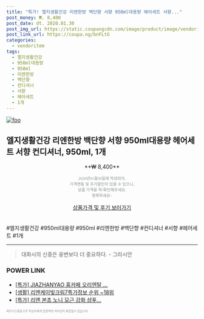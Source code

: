 ```yaml
--- 
title: "특가! 엘지생활건강 리엔한방 백단향 서향 950ml대용량 헤어세트 서향..." 
post_money: ₩. 8,400 
post_date: dt. 2020.01.30 
post_img_url: https://static.coupangcdn.com/image/product/image/vendoritem/2017/01/11/3032863273/1b4789e6-39e7-48ec-9555-12851be98b9f.jpg 
post_link_url: https://coupa.ng/bnFLtG 
categories: 
  - vendoritem 
tags: 
  - 엘지생활건강 
  - 950ml대용량 
  - 950ml 
  - 리엔한방 
  - 백단향 
  - 컨디셔너 
  - 서향 
  - 헤어세트 
  - 1개 
--- 
```

[![foo](https://static.coupangcdn.com/image/product/image/vendoritem/2017/01/11/3032863273/1b4789e6-39e7-48ec-9555-12851be98b9f.jpg)](https://coupa.ng/bnFLtG) 

## 엘지생활건강 리엔한방 백단향 서향 950ml대용량 헤어세트 서향 컨디셔너, 950ml, 1개 
<p style="text-align: center;">**₩ 8,400**</p> 
<p style="text-align: center;"><span style="color: #898c8f; font-family: Georgia,Times,serif; font-size: 0.75em;">2020년01월30일에 작성되어, <br>가격변동 및 추가할인이 있을 수 있으니,<br> 상품 가격을 꼭!확인해주세요.<br>행복하세요~</span> 
</p>	 
<div markdown="0" style="text-align: center;"><a href="https://coupa.ng/bnFLtG" class="btn btn--success">상품가격 및 후기 보러가기</a></div> 
<br><br> 
  #엘지생활건강 #950ml대용량 #950ml #리엔한방 #백단향 #컨디셔너 #서향 #헤어세트 #1개 
<hr> 

> 대화시의 신중은 웅변보다 더 중요하다. - 그라시안 


### POWER LINK

* <a href="https://blog.naver.com/sakai111/221787776604" target="_blank">[특가] JIAZHANYAO 홈카페 오리엔탈 ...</a>
* <a href="https://blog.naver.com/fasyy4321/221772456751" target="_blank"> [생활] 리엔케이빛크림7특가정보 순위 ~18위</a>
* <a href="https://blog.naver.com/santokki14/221789736395" target="_blank">[특가] 리엔 본초 노니 모근 강화 샴푸...</a>

<span style="color: #898c8f; font-family: Georgia,Times,serif; font-size: 0.55em;">파트너스활동으로 작성자에게 일정액의 커미션이 제공될수 있습니다.</span> 
